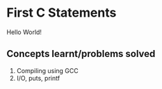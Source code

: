 # First C Statements

Hello World!

## Concepts learnt/problems solved

1. Compiling using GCC
2. I/O, puts, printf
